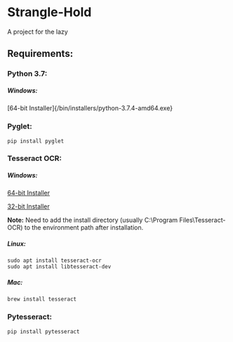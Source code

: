 # Strangle-Hold

A project for the lazy

## Requirements:

### Python 3.7:

##### Windows:

[64-bit Installer]{/bin/installers/python-3.7.4-amd64.exe}

### Pyglet:

```
pip install pyglet
```

### Tesseract OCR:

##### Windows:

[64-bit Installer](/bin/installers/tesseract-ocr-w64-setup-v5.0.0-alpha.20190708.exe)

[32-bit Installer](/bin/installers/tesseract-ocr-w32-setup-v5.0.0-alpha.20190708.exe)

**Note:** Need to add the install directory (usually C:\Program Files\Tesseract-OCR) to the environment path after installation. 

##### Linux:

```
sudo apt install tesseract-ocr
sudo apt install libtesseract-dev
```

##### Mac:

```
brew install tesseract
```

### Pytesseract:

```
pip install pytesseract
```
